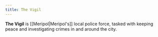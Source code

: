 ```yaml
---
title: The Vigil
---
```


**The Vigil** is [[Meripol|Meripol's]] local police force, tasked with keeping peace and investigating crimes in and around the city.